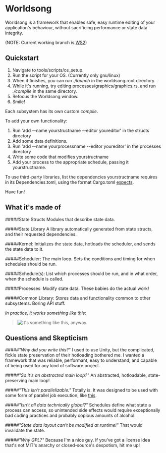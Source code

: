 Worldsong
=========

Worldsong is a framework that enables safe, easy runtime editing of your application's behaviour, without sacrificing performance or state data integrity.

(NOTE: Current working branch is [WS2](https://github.com/Kingsquee/Worldsong/tree/WS2))

Quickstart
----------

1. Navigate to tools/scripts/os_setup.
2. Run the script for your OS. (Currently only gnu/linux)
3. When it finishes, you can run _./launch_ in the worldsong root directory.
4. While it's running, try editing processes/graphics/graphics.rs, and run _./compile_ in the same directory.
5. Refocus the Worldsong window.
6. Smile!

Each subsystem has its own custom _compile_.

To add your own functionality:

1. Run 'add --name yourstructname --editor youreditor' in the structs directory
2. Add some data definitions.
3. Run 'add --name yourprocessname --editor youreditor' in the processes directory
4. Write some code that modifies yourstructname
5. Add your process to the appropriate schedule, passing it yourstructname.

To use third-party libraries, list the dependencies yourstructname requires in its Dependencies.toml, using the format Cargo.toml [expects](http://doc.crates.io/manifest.html#the-[dependencies.*]-sections).

Have fun!


What it's made of
-----------------

#####State Structs
Modules that describe state data.

#####State Library
A library automatically generated from state structs, and their requested dependencies.

#####Kernel:
Initializes the state data, hotloads the scheduler, and sends the state data to it.

#####Scheduler:
The main loop. Sets the conditions and timing for when schedules should be run.

#####Schedule(s):
List which processes should be run, and in what order, when the schedule is called.

#####Processes:
Modify state data. These babies do the actual work!

#####Common Library:
Stores data and functionality common to other subsystems. Boring API stuff.

*In practice, it works something like this:*

>![It's something like this, anyway.](http://i.imgur.com/Rac2pZq.png)


Questions and Skepticism
------------------------

#####*"Why did you write this?"*
I used to use Unity, but the complicated, fickle state preservation of their hotloading bothered me. I wanted a framework that was reliable, performant, easy to understand, and capable of being used for any kind of software project.

#####*"So it's an abstracted main loop?"*
An abstracted, hotloadable, state-preserving main loop!

#####*"This isn't parallelizable."*
Totally is. It was designed to be used with some form of parallel job execution, like [this](https://github.com/mcpherrinm/parallel).

#####*"Isn't all data technically global?"*
Schedules define what state a process can access, so unintended side effects would require exceptionally bad coding practices and probably copious amounts of alcohol.

#####*"State data layout can't be modified at runtime!"*
That would invalidate the state.

#####*"Why GPL?"*
Because I'm a nice guy. If you've got a license idea that's not MIT's anarchy or closed-source's despotism, hit me up!


